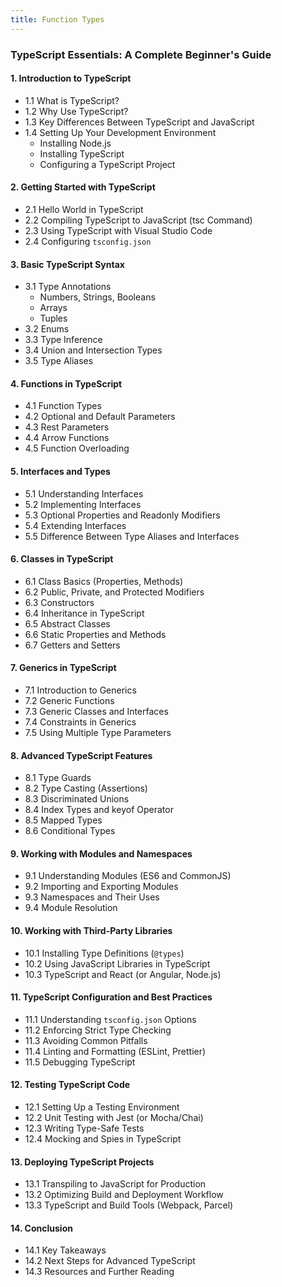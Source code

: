 ```yaml
---
title: Function Types
---
```


### **TypeScript Essentials: A Complete Beginner's Guide**

#### **1. Introduction to TypeScript**
   - 1.1 What is TypeScript?
   - 1.2 Why Use TypeScript?
   - 1.3 Key Differences Between TypeScript and JavaScript
   - 1.4 Setting Up Your Development Environment
     - Installing Node.js
     - Installing TypeScript
     - Configuring a TypeScript Project

#### **2. Getting Started with TypeScript**
   - 2.1 Hello World in TypeScript
   - 2.2 Compiling TypeScript to JavaScript (tsc Command)
   - 2.3 Using TypeScript with Visual Studio Code
   - 2.4 Configuring `tsconfig.json`

#### **3. Basic TypeScript Syntax**
   - 3.1 Type Annotations
     - Numbers, Strings, Booleans
     - Arrays
     - Tuples
   - 3.2 Enums
   - 3.3 Type Inference
   - 3.4 Union and Intersection Types
   - 3.5 Type Aliases

#### **4. Functions in TypeScript**
   - 4.1 Function Types
   - 4.2 Optional and Default Parameters
   - 4.3 Rest Parameters
   - 4.4 Arrow Functions
   - 4.5 Function Overloading

#### **5. Interfaces and Types**
   - 5.1 Understanding Interfaces
   - 5.2 Implementing Interfaces
   - 5.3 Optional Properties and Readonly Modifiers
   - 5.4 Extending Interfaces
   - 5.5 Difference Between Type Aliases and Interfaces

#### **6. Classes in TypeScript**
   - 6.1 Class Basics (Properties, Methods)
   - 6.2 Public, Private, and Protected Modifiers
   - 6.3 Constructors
   - 6.4 Inheritance in TypeScript
   - 6.5 Abstract Classes
   - 6.6 Static Properties and Methods
   - 6.7 Getters and Setters

#### **7. Generics in TypeScript**
   - 7.1 Introduction to Generics
   - 7.2 Generic Functions
   - 7.3 Generic Classes and Interfaces
   - 7.4 Constraints in Generics
   - 7.5 Using Multiple Type Parameters

#### **8. Advanced TypeScript Features**
   - 8.1 Type Guards
   - 8.2 Type Casting (Assertions)
   - 8.3 Discriminated Unions
   - 8.4 Index Types and keyof Operator
   - 8.5 Mapped Types
   - 8.6 Conditional Types

#### **9. Working with Modules and Namespaces**
   - 9.1 Understanding Modules (ES6 and CommonJS)
   - 9.2 Importing and Exporting Modules
   - 9.3 Namespaces and Their Uses
   - 9.4 Module Resolution

#### **10. Working with Third-Party Libraries**
   - 10.1 Installing Type Definitions (`@types`)
   - 10.2 Using JavaScript Libraries in TypeScript
   - 10.3 TypeScript and React (or Angular, Node.js)

#### **11. TypeScript Configuration and Best Practices**
   - 11.1 Understanding `tsconfig.json` Options
   - 11.2 Enforcing Strict Type Checking
   - 11.3 Avoiding Common Pitfalls
   - 11.4 Linting and Formatting (ESLint, Prettier)
   - 11.5 Debugging TypeScript

#### **12. Testing TypeScript Code**
   - 12.1 Setting Up a Testing Environment
   - 12.2 Unit Testing with Jest (or Mocha/Chai)
   - 12.3 Writing Type-Safe Tests
   - 12.4 Mocking and Spies in TypeScript

#### **13. Deploying TypeScript Projects**
   - 13.1 Transpiling to JavaScript for Production
   - 13.2 Optimizing Build and Deployment Workflow
   - 13.3 TypeScript and Build Tools (Webpack, Parcel)

#### **14. Conclusion**
   - 14.1 Key Takeaways
   - 14.2 Next Steps for Advanced TypeScript
   - 14.3 Resources and Further Reading

